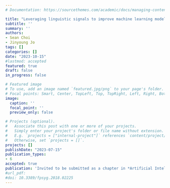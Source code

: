 ```yaml
---
# Documentation: https://sourcethemes.com/academic/docs/managing-content/

title: "Leveraging linguistic signals to improve machine learning models for detecting ChatGPT usage on exams (in progress; invited to be submitted as a book chapter)"
subtitle: ''
summary: ''
authors:
- Sean Choi
- Jinyoung Jo
tags: []
categories: []
date: "2023-10-15"
#lastmod: accepted
featured: true
draft: false
in_progress: false

# Featured image
# To use, add an image named `featured.jpg/png` to your page's folder.
# Focal points: Smart, Center, TopLeft, Top, TopRight, Left, Right, BottomLeft, Bottom, BottomRight.
image:
  caption: ''
  focal_point: ''
  preview_only: false

# Projects (optional).
#   Associate this post with one or more of your projects.
#   Simply enter your project's folder or file name without extension.
#   E.g. `projects = ["internal-project"]` references `content/project/deep-learning/index.md`.
#   Otherwise, set `projects = []`.
projects: []
publishDate: "2023-07-15"
publication_types:
- 6
accepted: true
publication: 'Invited to be submitted as a chapter in *Artificial Intelligence, Machine Learning, Convolutional Neural Networks and Large Language Models*'
#url_pdf: 
#doi: 10.3389/fpsyg.2018.02225
---
```

